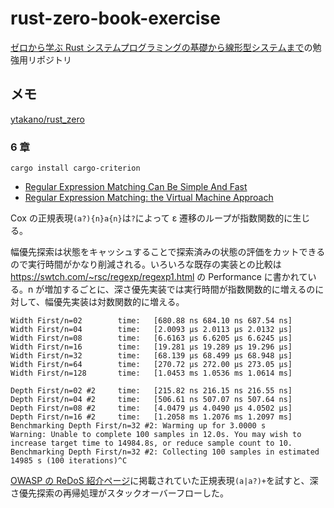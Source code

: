 # rust-zero-book-exercise

[ゼロから学ぶ Rust システムプログラミングの基礎から線形型システムまで](https://www.kspub.co.jp/book/detail/5301951.html)の勉強用リポジトリ

## メモ

[ytakano/rust_zero](https://github.com/ytakano/rust_zero)

### 6 章

`cargo install cargo-criterion`

- [Regular Expression Matching Can Be Simple And Fast](https://swtch.com/~rsc/regexp/regexp1.html)
- [Regular Expression Matching: the Virtual Machine Approach](https://swtch.com/~rsc/regexp/regexp2.html)

Cox の正規表現`(a?){n}a{n}`は`?`によって ε 遷移のループが指数関数的に生じる。

幅優先探索は状態をキャッシュすることで探索済みの状態の評価をカットできるので実行時間がかなり削減される。いろいろな既存の実装との比較は https://swtch.com/~rsc/regexp/regexp1.html の Performance に書かれている。n が増加するごとに、深さ優先実装では実行時間が指数関数的に増えるのに対して、幅優先実装は対数関数的に増える。

```
Width First/n=02        time:   [680.88 ns 684.10 ns 687.54 ns]
Width First/n=04        time:   [2.0093 µs 2.0113 µs 2.0132 µs]
Width First/n=08        time:   [6.6163 µs 6.6205 µs 6.6245 µs]
Width First/n=16        time:   [19.281 µs 19.289 µs 19.296 µs]
Width First/n=32        time:   [68.139 µs 68.499 µs 68.948 µs]
Width First/n=64        time:   [270.72 µs 272.00 µs 273.05 µs]
Width First/n=128       time:   [1.0453 ms 1.0536 ms 1.0614 ms]

Depth First/n=02 #2     time:   [215.82 ns 216.15 ns 216.55 ns]
Depth First/n=04 #2     time:   [506.61 ns 507.07 ns 507.64 ns]
Depth First/n=08 #2     time:   [4.0479 µs 4.0490 µs 4.0502 µs]
Depth First/n=16 #2     time:   [1.2058 ms 1.2076 ms 1.2097 ms]
Benchmarking Depth First/n=32 #2: Warming up for 3.0000 s
Warning: Unable to complete 100 samples in 12.0s. You may wish to increase target time to 14984.8s, or reduce sample count to 10.
Benchmarking Depth First/n=32 #2: Collecting 100 samples in estimated  14985 s (100 iterations)^C
```

[OWASP の ReDoS 紹介ページ](https://owasp.org/www-community/attacks/Regular_expression_Denial_of_Service_-_ReDoS)に掲載されていた正規表現`(a|a?)+`を試すと、深さ優先探索の再帰処理がスタックオーバーフローした。
